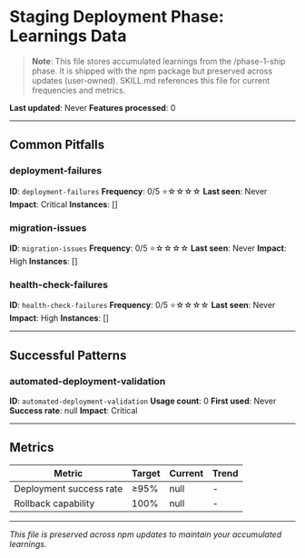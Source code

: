 # Staging Deployment Phase: Learnings Data

> **Note**: This file stores accumulated learnings from the /phase-1-ship phase. It is shipped with the npm package but preserved across updates (user-owned). SKILL.md references this file for current frequencies and metrics.

**Last updated**: Never
**Features processed**: 0

---

## Common Pitfalls

### deployment-failures
**ID**: `deployment-failures`
**Frequency**: 0/5 ⭐☆☆☆☆
**Last seen**: Never
**Impact**: Critical
**Instances**: []

### migration-issues
**ID**: `migration-issues`
**Frequency**: 0/5 ⭐☆☆☆☆
**Last seen**: Never
**Impact**: High
**Instances**: []

### health-check-failures
**ID**: `health-check-failures`
**Frequency**: 0/5 ⭐☆☆☆☆
**Last seen**: Never
**Impact**: High
**Instances**: []

---

## Successful Patterns

### automated-deployment-validation
**ID**: `automated-deployment-validation`
**Usage count**: 0
**First used**: Never
**Success rate**: null
**Impact**: Critical

---

## Metrics

| Metric | Target | Current | Trend |
|--------|--------|---------|-------|
| Deployment success rate | ≥95% | null | - |
| Rollback capability | 100% | null | - |

---

_This file is preserved across npm updates to maintain your accumulated learnings._
